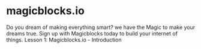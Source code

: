 # magicblocks.io
Do you dream of making everything smart?  we have the Magic to make your dreams true. Sign up with Magicblocks today to build your internet of things.
Lesson 1: Magicblocks.io - Introduction
